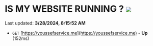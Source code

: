 # IS MY WEBSITE RUNNING ? [![](https://img.shields.io/static/v1?label=Sponsor&message=%E2%9D%A4&logo=GitHub&color=%23fe8e86)](https://github.com/sponsors/<username>)

Last updated: **3/28/2024, 8:15:52 AM**

- `GET` [https://youssefservice.me](https://youssefservice.me) - **Up** (152ms)
